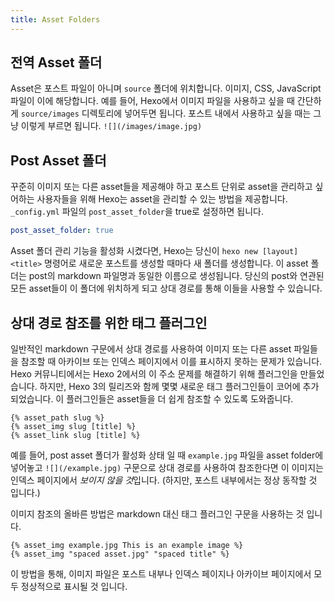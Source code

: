 ```yaml
---
title: Asset Folders
---
```

## 전역 Asset 폴더

Asset은 포스트 파일이 아니며 `source` 폴더에 위치합니다. 이미지, CSS, JavaScript 파일이 이에 해당합니다. 예를 들어, Hexo에서 이미지 파일을 사용하고 싶을 때 간단하게 `source/images` 디렉토리에 넣어두면 됩니다. 포스트 내에서 사용하고 싶을 때는 그냥 이렇게 부르면 됩니다. `![](/images/image.jpg)`

## Post Asset 폴더

꾸준히 이미지 또는 다른 asset들을 제공해야 하고 포스트 단위로 asset을 관리하고 싶어하는 사용자들을 위해 Hexo는 asset을 관리할 수 있는 방법을 제공합니다. `_config.yml` 파일의 `post_asset_folder`을 true로 설정하면 됩니다.

``` yaml _config.yml
post_asset_folder: true
```

Asset 폴더 관리 기능을 활성화 시켰다면, Hexo는 당신이 `hexo new [layout] <title>` 명령어로 새로운 포스트를 생성할 때마다 새 폴더를 생성합니다. 이 asset 폴더는 post의 markdown 파일명과 동일한 이름으로 생성됩니다. 당신의 post와 연관된 모든 asset들이 이 폴더에 위치하게 되고 상대 경로를 통해 이들을 사용할 수 있습니다.

## 상대 경로 참조를 위한 태그 플러그인

일반적인 markdown 구문에서 상대 경로를 사용하여 이미지 또는 다른 asset 파일들을 참조할 때 아카이브 또는 인덱스 페이지에서 이를 표시하지 못하는 문제가 있습니다. Hexo 커뮤니티에서는 Hexo 2에서의 이 주소 문제를 해결하기 위해 플러그인을 만들었습니다. 하지만, Hexo 3의 릴리즈와 함께 몇몇 새로운 태그 플러그인들이 코어에 추가되었습니다. 이 플러그인들은 asset들을 더 쉽게 참조할 수 있도록 도와줍니다.

```
{% asset_path slug %}
{% asset_img slug [title] %}
{% asset_link slug [title] %}
```

예를 들어, post asset 폴더가 활성화 상태 일 때 `example.jpg` 파일을 asset folder에 넣어놓고 `![](/example.jpg)` 구문으로 상대 경로를 사용하여 참조한다면 이 이미지는 인덱스 페이지에서 *보이지 않을 것*입니다. (하지만, 포스트 내부에서는 정상 동작할 것 입니다.)

이미지 참조의 올바른 방법은 markdown 대신 태그 플러그인 구문을 사용하는 것 입니다.

```
{% asset_img example.jpg This is an example image %}
{% asset_img "spaced asset.jpg" "spaced title" %}
```

이 방법을 통해, 이미지 파일은 포스트 내부나 인덱스 페이지나 아카이브 페이지에서 모두 정상적으로 표시될 것 입니다.

